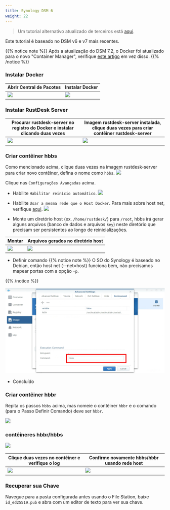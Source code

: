 ```yaml
---
title: Synology DSM 6
weight: 22
---
```


> Um tutorial alternativo atualizado de terceiros está [aqui](https://mariushosting.com/how-to-install-rustdesk-on-your-synology-nas/).

Este tutorial é baseado no DSM v6 e v7 mais recentes.

{{% notice note %}}
Após a atualização do DSM 7.2, o Docker foi atualizado para o novo "Container Manager", verifique [este artigo](/docs/en/self-host/rustdesk-server-oss/synology/dsm-7) em vez disso.
{{% /notice %}}

### Instalar Docker

| Abrir Central de Pacotes | Instalar Docker |
| --- | --- |
| ![](images/package-manager.png) | ![](images/docker.png) |

### Instalar RustDesk Server

| Procurar rustdesk-server no registro do Docker e instalar clicando duas vezes | Imagem rustdesk-server instalada, clique duas vezes para criar contêiner rustdesk-server |
| --- | --- |
| ![](images/pull-rustdesk-server.png) | ![](images/rustdesk-server-installed.png) |

### Criar contêiner hbbs

Como mencionado acima, clique duas vezes na imagem rustdesk-server para criar novo contêiner, defina o nome como `hbbs`.
![](images/hbbs.png)

Clique nas `Configurações Avançadas` acima.

- Habilite `Habilitar reinício automático`.
![](images/auto-restart.png)

- Habilite `Usar a mesma rede que o Host Docker`. Para mais sobre host net, verifique [aqui](https://rustdesk.com/docs/en/self-host/rustdesk-server-oss/docker/#net-host).
![](images/host-net.png)

- Monte um diretório host (ex. `/home/rustdesk/`) para `/root`, hbbs irá gerar alguns arquivos (banco de dados e arquivos `key`) neste diretório que precisam ser persistentes ao longo de reinicializações.

| Montar | Arquivos gerados no diretório host |
| --- | --- |
| ![](images/mount.png) | ![](images/mounted-dir.png) |

- Definir comando
{{% notice note %}}
O SO do Synology é baseado no Debian, então host net (--net=host) funciona bem, não precisamos mapear portas com a opção `-p`.

{{% /notice %}}

![](images/hbbs-cmd.png?v3)

- Concluído

### Criar contêiner hbbr

Repita os passos `hbbs` acima, mas nomeie o contêiner `hbbr` e o comando (para o Passo Definir Comando) deve ser `hbbr`.

![](images/hbbr-config.png)

### contêineres hbbr/hbbs

![](images/containers.png)

| Clique duas vezes no contêiner e verifique o log | Confirme novamente hbbs/hbbr usando rede host |
| --- | --- |
| ![](images/log.png) | ![](images/network-types.png) |

### Recuperar sua Chave

Navegue para a pasta configurada antes usando o File Station, baixe `id_ed25519.pub` e abra com um editor de texto para ver sua chave.